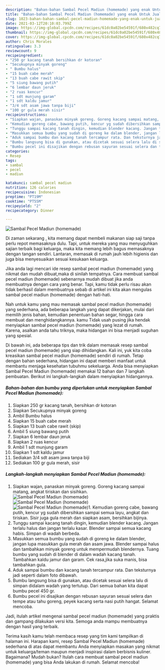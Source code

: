 ```yaml
---
description: "Bahan-bahan Sambal Pecel Madiun (homemade) yang enak Untuk Jualan"
title: "Bahan-bahan Sambal Pecel Madiun (homemade) yang enak Untuk Jualan"
slug: 1023-bahan-bahan-sambal-pecel-madiun-homemade-yang-enak-untuk-jualan
date: 2021-03-12T20:10:03.799Z
image: https://img-global.cpcdn.com/recipes/61dc0a02be54591f/680x482cq70/sambal-pecel-madiun-homemade-foto-resep-utama.jpg
thumbnail: https://img-global.cpcdn.com/recipes/61dc0a02be54591f/680x482cq70/sambal-pecel-madiun-homemade-foto-resep-utama.jpg
cover: https://img-global.cpcdn.com/recipes/61dc0a02be54591f/680x482cq70/sambal-pecel-madiun-homemade-foto-resep-utama.jpg
author: Chris Morales
ratingvalue: 3.3
reviewcount: 9
recipeingredient:
- "250 gr kacang tanah bersihkan dr kotoran"
- "Secukupnya minyak goreng"
- " Bumbu halus"
- "15 buah cabe merah"
- "13 buah cabe rawit skip"
- "5 siung bawang putih"
- "6 lembar daun jeruk"
- "2 ruas kencur"
- "1 sdt munjung garam"
- "1 sdt kaldu jamur"
- "3/4 sdt asam jawa tanpa biji"
- "100 gr gula merah sisir"
recipeinstructions:
- "Siapkan wajan, panaskan minyak goreng. Goreng kacang sampai matang, angkat tiriskan dan sisihkan."
- "Kemudian goreng cabe, bawang putih, kencur yg sudah dibersihkan sampai semua layu, angkat dan tiriskan. Sisir juga gula merah dan siapkan asam, bersihkan bijinya."
- "Tunggu sampai kacang tanah dingin, kemudian blender kacang. Jangan terlalu halus dan jangan terlalu kasar. Blender sampai semua kacang habis. Simpan di wadah berbeda."
- "Masukkan semua bumbu yang sudah di goreng ke dalam blender, jangan lupa masukkan gula merah dan asam jawa. Blender sampai halus dan tambahkan minyak goreng untuk mempermudah blendernya. Tuang bumbu yang sudah di blender di dalam wadah kacang tanah. Tambahkan kaldu jamur dan garam. Cek rasa,jika suka manis, bisa tambahkan gula."
- "Aduk sampai bumbu dan kacang tanah tercampur rata. Dan teksturnya jadi seperti dalam foto dibawah."
- "Bumbu langsung bisa di gunakan, atau dicetak sesuai selera lalu di simpan didalam wadah yang tertutup. Dari semua bahan kita dapat bumbu pecel 450 gr."
- "Bumbu pecel ini disajikan dengan rebusan sayuran sesuai selera dan tempe atau tahu goreng, peyek kacang serta nasi putih hangat. Selamat mencoba."
categories:
- Resep
tags:
- sambal
- pecel
- madiun

katakunci: sambal pecel madiun 
nutrition: 126 calories
recipecuisine: Indonesian
preptime: "PT19M"
cooktime: "PT55M"
recipeyield: "2"
recipecategory: Dinner

---
```



![Sambal Pecel Madiun (homemade)](https://img-global.cpcdn.com/recipes/61dc0a02be54591f/680x482cq70/sambal-pecel-madiun-homemade-foto-resep-utama.jpg)

Di zaman  sekarang , kita memang dapat membeli makanan siap saji tanpa perlu repot memasaknya dulu. Tapi, untuk mereka yang mau menyuguhkan sajian terbaik bagi keluarga, maka kita memang lebih bagus memasaknya dengan tangan sendiri. Lantaran, memasak di rumah jauh lebih higienis dan juga bisa menyesuaikan sesuai kesukaan keluarga.

Jika anda lagi mencari ide resep sambal pecel madiun (homemade) yang nikmat dan mudah dibuat,maka di sinilah tempatnya. Cara membuat sambal pecel madiun (homemade)  sebenarnya mudah dibuat jika anda membuatnya dengan cara yang benar. Tapi, kamu tidak perlu risau akan tidak berhasil dalam membuatnya 
sebab di artikel ini kita akan mengulas sambal pecel madiun (homemade) dengan hati-hati.  



Nah untuk kamu yang mau memasak sambal pecel madiun (homemade) yang sederhana, ada beberapa langkah yang dapat dikerjakan, mulai dari memilih jenis bahan, kemudian penentuan bahan segar, hingga cara membuat dan menghidangkannya. kamu Tidak usah pusing jika hendak menyiapkan sambal pecel madiun (homemade) yang lezat di rumah. Karena, asalkan anda  tahu triknya, maka hidangan ini bisa menjadi suguhan yang spesial.

Di bawah ini, ada beberapa tips dan trik dalam memasak resep sambal pecel madiun (homemade) yang siap dihidangkan. Kali ini, yuk kita coba kreasikan sambal pecel madiun (homemade) sendiri di rumah. Tetap dengan bahan sederhana, hidangan ini dapat memberi manfaat untuk membantu menjaga kesehatan tubuhmu sekeluarga. Anda bisa menyiapkan Sambal Pecel Madiun (homemade) memakai 12 bahan dan 7 langkah pembuatan. Berikut ini langkah-langkah dalam menyiapkan hidangannya.

<!--inarticleads1-->

##### Bahan-bahan dan bumbu yang diperlukan untuk menyiapkan Sambal Pecel Madiun (homemade):

1. Siapkan 250 gr kacang tanah, bersihkan dr kotoran
1. Siapkan Secukupnya minyak goreng
1. Ambil  Bumbu halus
1. Siapkan 15 buah cabe merah
1. Siapkan 13 buah cabe rawit (skip)
1. Ambil 5 siung bawang putih
1. Siapkan 6 lembar daun jeruk
1. Siapkan 2 ruas kencur
1. Ambil 1 sdt munjung garam
1. Siapkan 1 sdt kaldu jamur
1. Sediakan 3/4 sdt asam jawa tanpa biji
1. Sediakan 100 gr gula merah, sisir




<!--inarticleads2-->

##### Langkah-langkah menyiapkan Sambal Pecel Madiun (homemade):

1. Siapkan wajan, panaskan minyak goreng. Goreng kacang sampai matang, angkat tiriskan dan sisihkan.
<img src="https://img-global.cpcdn.com/steps/b8396f80b611c7d4/160x128cq70/sambal-pecel-madiun-homemade-langkah-memasak-1-foto.jpg" alt="Sambal Pecel Madiun (homemade)"><img src="https://img-global.cpcdn.com/steps/814a5b1182182665/160x128cq70/sambal-pecel-madiun-homemade-langkah-memasak-1-foto.jpg" alt="Sambal Pecel Madiun (homemade)"><img src="https://img-global.cpcdn.com/steps/7579efa686f4835b/160x128cq70/sambal-pecel-madiun-homemade-langkah-memasak-1-foto.jpg" alt="Sambal Pecel Madiun (homemade)">1. Kemudian goreng cabe, bawang putih, kencur yg sudah dibersihkan sampai semua layu, angkat dan tiriskan. Sisir juga gula merah dan siapkan asam, bersihkan bijinya.
1. Tunggu sampai kacang tanah dingin, kemudian blender kacang. Jangan terlalu halus dan jangan terlalu kasar. Blender sampai semua kacang habis. Simpan di wadah berbeda.
1. Masukkan semua bumbu yang sudah di goreng ke dalam blender, jangan lupa masukkan gula merah dan asam jawa. Blender sampai halus dan tambahkan minyak goreng untuk mempermudah blendernya. Tuang bumbu yang sudah di blender di dalam wadah kacang tanah. Tambahkan kaldu jamur dan garam. Cek rasa,jika suka manis, bisa tambahkan gula.
1. Aduk sampai bumbu dan kacang tanah tercampur rata. Dan teksturnya jadi seperti dalam foto dibawah.
1. Bumbu langsung bisa di gunakan, atau dicetak sesuai selera lalu di simpan didalam wadah yang tertutup. Dari semua bahan kita dapat bumbu pecel 450 gr.
1. Bumbu pecel ini disajikan dengan rebusan sayuran sesuai selera dan tempe atau tahu goreng, peyek kacang serta nasi putih hangat. Selamat mencoba.




Jadi, itulah artikel mengenai  sambal pecel madiun (homemade)  yang praktis dan gampang dilakukan versi kita. Semoga anda mampu membuatnya dengan hasil yang terbaik. 

Terima kasih kamu telah membaca resep yang tim kami tampilkan di halaman ini. Harapan kami, resep  Sambal Pecel Madiun (homemade) sederhana di atas dapat membantu Anda menyiapkan masakan yang nikmat untuk keluarga/teman maupun menjadi inspirasi dalam berbisnis kuliner. Bagaimana? Mudah bukan? Itulah cara membuat sambal pecel madiun (homemade) yang bisa Anda lakukan di rumah. Selamat mencoba!

